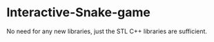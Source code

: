 # Interactive-Snake-game

No need for any new libraries, just the STL C++ libraries are sufficient.
